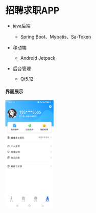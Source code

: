 # 招聘求职APP

- java后端
  - Spring Boot、Mybatis、Sa-Token

- 移动端
  - Android Jetpack

- 后台管理
  - Qt5.12


#### 界面展示

<img src="/images/mine.jpg" width="30%" />